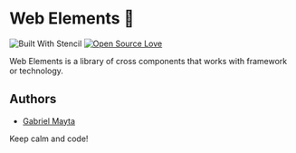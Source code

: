 # Web Elements 💎
![Built With Stencil](https://bit.ly/35Ak8QP)
[![Open Source Love](https://badges.frapsoft.com/os/mit/mit.svg?v=102)](https://github.com/ellerbrock/open-source-badge/)

Web Elements is a library of cross components that works with framework or technology.

## Authors
- [Gabriel Mayta](https://github.com/grandemayta)

Keep calm and code!
